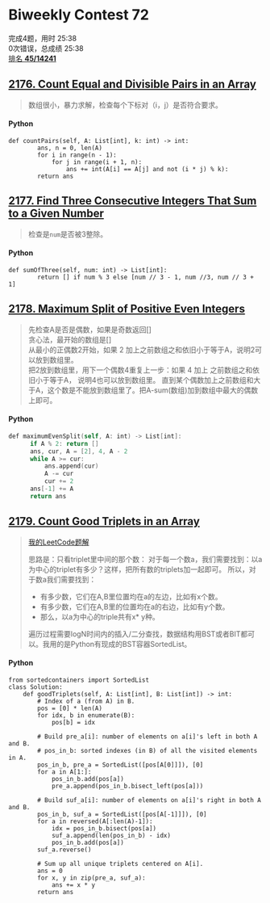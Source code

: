 # Biweekly Contest 72  


完成4题，用时 25:38\
0次错误，总成绩 25:38\
[排名 **45/14241**](https://leetcode.com/contest/biweekly-contest-72/ranking/2/)
  
  
## [2176. Count Equal and Divisible Pairs in an Array](https://leetcode.com/problems/count-equal-and-divisible-pairs-in-an-array/)

> 数组很小，暴力求解，检查每个下标对（i，j）是否符合要求。

#### Python
```python3
def countPairs(self, A: List[int], k: int) -> int:
        ans, n = 0, len(A)
        for i in range(n - 1):
            for j in range(i + 1, n):
                ans += int(A[i] == A[j] and not (i * j) % k):
        return ans
```
  
  
## [2177. Find Three Consecutive Integers That Sum to a Given Number](https://leetcode.com/problems/find-three-consecutive-integers-that-sum-to-a-given-number/)

> 检查是`num`是否被3整除。

#### Python
```python3
def sumOfThree(self, num: int) -> List[int]:
        return [] if num % 3 else [num // 3 - 1, num //3, num // 3 + 1]
```
  
  

## [2178. Maximum Split of Positive Even Integers](https://leetcode.com/problems/maximum-split-of-positive-even-integers/)


> 先检查A是否是偶数，如果是奇数返回[]  
> 贪心法，最开始的数组是[]  
> 从最小的正偶数2开始，如果 2 加上之前数组之和依旧小于等于A，说明2可以放到数组里。  
> 把2放到数组里，用下一个偶数4重复上一步：如果 4 加上 之前数组之和依旧小于等于A， 说明4也可以放到数组里。
> 直到某个偶数加上之前数组和大于A，这个数是不能放到数组里了。把A-sum(数组)加到数组中最大的偶数上即可。
> 

#### Python
```swift
def maximumEvenSplit(self, A: int) -> List[int]:
      if A % 2: return []
      ans, cur, A = [2], 4, A - 2
      while A >= cur:
          ans.append(cur)
          A -= cur
          cur += 2
      ans[-1] += A
      return ans
```

## [2179. Count Good Triplets in an Array](https://leetcode.com/problems/count-good-triplets-in-an-array/)


> [我的LeetCode题解](https://leetcode.com/problems/count-good-triplets-in-an-array/discuss/1783205/Python-Explanation-with-pictures.-O(N-logN)-Time.)
> 
> 思路是：只看triplet里中间的那个数：
> 对于每一个数a，我们需要找到：以a为中心的triplet有多少？这样，把所有数的triplets加一起即可。
> 所以，对于数a我们需要找到：
> - 有多少数，它们在A,B里位置均在a的左边，比如有x个数。
> - 有多少数，它们在A,B里的位置均在a的右边，比如有y个数。
> - 那么，以a为中心的triple共有x* y种。
> 
> 遍历过程需要logN时间内的插入/二分查找，数据结构用BST或者BIT都可以。我用的是Python有现成的BST容器SortedList。

#### Python
```python3
from sortedcontainers import SortedList
class Solution:
    def goodTriplets(self, A: List[int], B: List[int]) -> int:
        # Index of a (from A) in B.
        pos = [0] * len(A)               
        for idx, b in enumerate(B):
            pos[b] = idx
        
        # Build pre_a[i]: number of elements on a[i]'s left in both A and B.
        # pos_in_b: sorted indexes (in B) of all the visited elements in A.
        pos_in_b, pre_a = SortedList([pos[A[0]]]), [0]      
        for a in A[1:]:       
            pos_in_b.add(pos[a])
            pre_a.append(pos_in_b.bisect_left(pos[a]))
    
        # Build suf_a[i]: number of elements on a[i]'s right in both A and B.
        pos_in_b, suf_a = SortedList([pos[A[-1]]]), [0]
        for a in reversed(A[:len(A)-1]):
            idx = pos_in_b.bisect(pos[a])
            suf_a.append(len(pos_in_b) - idx)
            pos_in_b.add(pos[a])
        suf_a.reverse()
        
        # Sum up all unique triplets centered on A[i].
        ans = 0
        for x, y in zip(pre_a, suf_a):
            ans += x * y
        return ans
```
